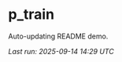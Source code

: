 # p_train

Auto-updating README demo.

<!--START_SECTION:status-->
_Last run: 2025-09-14 14:29 UTC_
<!--END_SECTION:status-->



































































































































































































































































































































































































































































































































